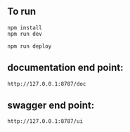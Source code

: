 ## To run
```
npm install
npm run dev
```

```
npm run deploy
```

## documentation end point:
```
http://127.0.0.1:8787/doc
```

## swagger end point:
```
http://127.0.0.1:8787/ui
```
